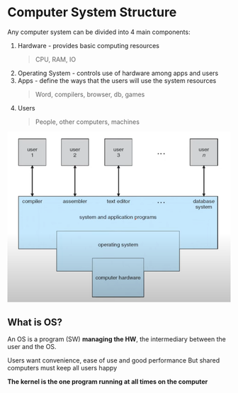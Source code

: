 # Computer System Structure

Any computer system can be divided into 4 main components:
1. Hardware - provides basic computing resources
    > CPU, RAM, IO
2. Operating System - controls use of hardware among apps and users
3. Apps - define the ways that the users will use the system resources
    > Word, compilers, browser, db, games
4. Users
    > People, other computers, machines

![computer system structure](computer-system-structure.png)

## What is OS?

An OS is a program (SW) **managing the HW**, the intermediary between the user and the OS.

Users want convenience, ease of use and good performance
But shared computers must keep all users happy

**The kernel is the one program running at all times on the computer**

